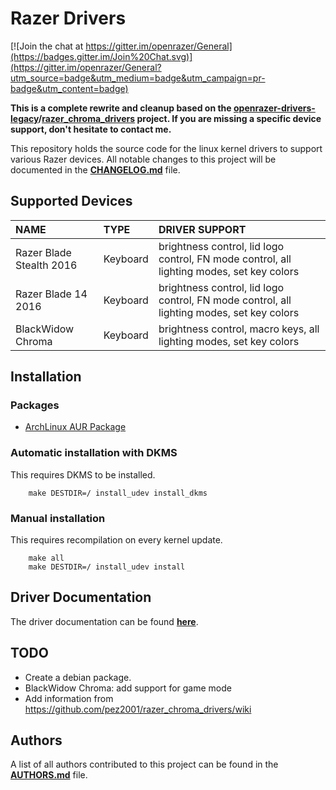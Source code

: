 # Razer Drivers

[![Join the chat at https://gitter.im/openrazer/General](https://badges.gitter.im/Join%20Chat.svg)](https://gitter.im/openrazer/General?utm_source=badge&utm_medium=badge&utm_campaign=pr-badge&utm_content=badge)

**This is a complete rewrite and cleanup based on the [openrazer-drivers-legacy](https://github.com/openrazer/openrazer-drivers-legacy)/[razer_chroma_drivers](https://github.com/pez2001/razer_chroma_drivers) project. If you are missing a specific device support, don't hesitate to contact me.**

This repository holds the source code for the linux kernel drivers to support various Razer devices.
All notable changes to this project will be documented in the **[CHANGELOG.md](CHANGELOG.md)** file.


## Supported Devices

| NAME                     | TYPE     | DRIVER SUPPORT                                                                            |
|:-------------------------|:---------|:------------------------------------------------------------------------------------------|
| Razer Blade Stealth 2016 | Keyboard | brightness control, lid logo control, FN mode control, all lighting modes, set key colors |
| Razer Blade 14 2016      | Keyboard | brightness control, lid logo control, FN mode control, all lighting modes, set key colors |
| BlackWidow Chroma        | Keyboard | brightness control, macro keys, all lighting modes, set key colors                        |


## Installation

### Packages

- [ArchLinux AUR Package](https://aur.archlinux.org/packages/openrazer-drivers-dkms/)

### Automatic installation with DKMS

This requires DKMS to be installed.

```
    make DESTDIR=/ install_udev install_dkms
```

### Manual installation

This requires recompilation on every kernel update.

```
    make all
    make DESTDIR=/ install_udev install
```


## Driver Documentation

The driver documentation can be found **[here](Documentation/sysfs-driver-hid-razer)**.


## TODO

- Create a debian package.
- BlackWidow Chroma: add support for game mode
- Add information from https://github.com/pez2001/razer_chroma_drivers/wiki


## Authors

A list of all authors contributed to this project can be found in the **[AUTHORS.md](AUTHORS.md)** file.
